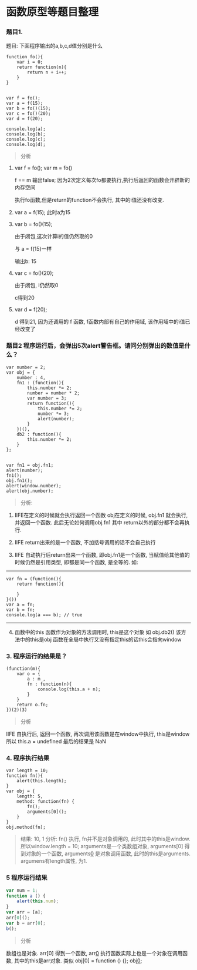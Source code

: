 # 函数原型等题目整理

### 题目1.

题目: 下面程序输出的a,b,c,d值分别是什么

```
function fo(){
	var i = 0;
	return function(n){
		return n + i++;
	}
}


var f = fo(); 
var a = f(15); 
var b = fo()(15);  
var c = fo()(20); 
var d = f(20);

console.log(a);
console.log(b);
console.log(c);
console.log(d);

```

> 分析


1. var f = fo();  var m = fo()

	f == m 输出false; 因为2次定义每次fo都要执行,执行后返回的函数会开辟新的内存空间

 	执行fo函数,但是return的function不会执行, 其中的i值还没有改变.

2. var a = f(15); 
	此时a为15

3. var b = fo()(15);  

	由于闭包,这次计算i的值仍然取的0

	与 a = f(15)一样

	输出b: 15

4. var c = fo()(20); 

	由于闭包, i仍然取0

	c得到20

5. var d = f(20);

	d 得到21, 因为还调用的 f 函数, f函数内部有自己的作用域, 该作用域中的i值已经改变了


### 题目2  程序运行后，会弹出5次alert警告框。请问分别弹出的数值是什么？

```
var number = 2;
var obj = {
	number : 4,
	fn1 : (function(){
		this.number *= 2;
		number = number * 2;
		var number = 3;
		return function(){
			this.number *= 2;
			number *= 3;
			alert(number);
		}
	})(),
	db2 : function(){
		this.number *= 2;
	}
};


var fn1 = obj.fn1;
alert(number); 
fn1();   
obj.fn1(); 
alert(window.number);
alert(obj.number);
```
> 分析:

1. IIFE在定义的时候就会执行返回一个函数
	obj在定义的时候, obj.fn1 就会执行,并返回一个函数. 此后无论如何调用obj.fn1 其中 return以外的部分都不会再执行.

2. IIFE return出来的是一个函数, 不加括号调用的话不会自己执行

3. IIFE 自动执行后return出来一个函数, 即obj.fn1是一个函数, 当赋值给其他值的时候仍然是引用类型, 即都是同一个函数, 是全等的.
	如: 
---
	var fn = (function(){
		return function(){

		}
	}())
	var a = fn;
	var b = fn;
	console.log(a === b); // true
---


4. 函数中的this
	函数作为对象的方法调用时, this是这个对象
	如 obj.db2() 该方法中的this是obj
	函数在全局中执行又没有指定this的话this会指向window


### 3. 程序运行的结果是？

```
(function(m){
	var o = {
		a : m , 
		fn : function(n){
			console.log(this.a + n);
		}
	}
	return o.fn;
})(2)(3)
```

> 分析

IIFE 自执行后, 返回一个函数, 再次调用该函数是在window中执行, this是window
所以 this.a = undefined
最后的结果是 NaN

### 4. 程序执行结果
```
var length = 10;
function fn(){
    alert(this.length);
}
var obj = {
    length: 5,
    method: function(fn) {
        fn();
        arguments[0]();
    }
}
obj.method(fn);
```
> 结果: 10, 1
> 分析: 
fn() 执行, fn并不是对象调用的, 此时其中的this是window. 所以window.length = 10;
arguments是一个类数组对象, arguments[0] 得到对象的一个函数, arguments[0]() 是对象调用函数, 此时的this是arguments. argumens有length属性, 为1.

### 5 程序运行结果

```javascript
var num = 1;
function a () {
	alert(this.num);
}
var arr = [a];
arr[0]();
var b = arr[0];
b();
```
> 分析

数组也是对象. arr[0] 得到一个函数, arr[0]() 执行函数实际上也是一个对象在调用函数, 其中的this是arr对象. 类似 obj[0] = function () {}; obj[0]();

